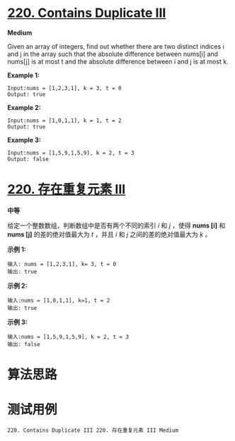 # [220. Contains Duplicate III][enTitle]

**Medium**

Given an array of integers, find out whether there are two distinct indices i and j in the array such that the absolute difference between nums[i] and nums[j] is at most t and the absolute difference between i and j is at most k.


**Example 1:** 

```
Input:nums = [1,2,3,1], k = 3, t = 0
Output: true
```


**Example 2:** 

```
Input:nums = [1,0,1,1], k = 1, t = 2
Output: true
```


**Example 3:** 

```
Input:nums = [1,5,9,1,5,9], k = 2, t = 3
Output: false
```








# [220. 存在重复元素 III][cnTitle]

**中等**

给定一个整数数组，判断数组中是否有两个不同的索引  *i*  和  *j* ，使得 **nums [i]**  和 **nums [j]**  的差的绝对值最大为  *t* ，并且  *i*  和  *j*  之间的差的绝对值最大为  *ķ* 。

**示例 1:** 

```
输入: nums = [1,2,3,1], k= 3, t = 0
输出: true
```

**示例 2:** 

```
输入:nums = [1,0,1,1], k=1, t = 2
输出: true
```

**示例 3:** 

```
输入:nums = [1,5,9,1,5,9], k = 2, t = 3
输出: false
```




# 算法思路

# 测试用例
```
220. Contains Duplicate III 220. 存在重复元素 III Medium
```

[enTitle]: https://leetcode.com/problems/contains-duplicate-iii/
[cnTitle]: https://leetcode-cn.com/problems/contains-duplicate-iii/
